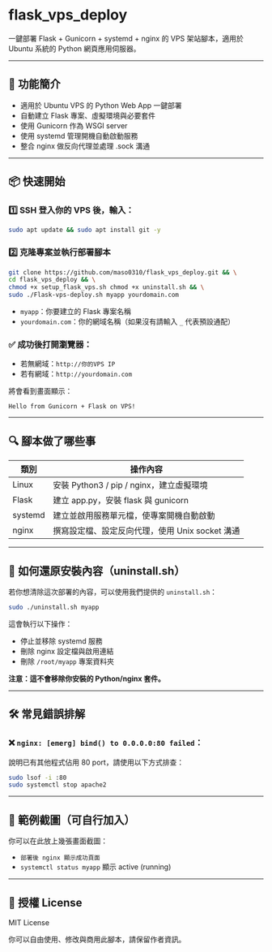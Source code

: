 # flask_vps_deploy

一鍵部署 Flask + Gunicorn + systemd + nginx 的 VPS 架站腳本，適用於 Ubuntu 系統的 Python 網頁應用伺服器。

---

## 🚀 功能簡介
- 適用於 Ubuntu VPS 的 Python Web App 一鍵部署
- 自動建立 Flask 專案、虛擬環境與必要套件
- 使用 Gunicorn 作為 WSGI server
- 使用 systemd 管理開機自動啟動服務
- 整合 nginx 做反向代理並處理 .sock 溝通

---

## 📦 快速開始

### 1️⃣ SSH 登入你的 VPS 後，輸入：
```bash
sudo apt update && sudo apt install git -y
```

### 2️⃣ 克隆專案並執行部署腳本
```bash
git clone https://github.com/maso0310/flask_vps_deploy.git && \
cd flask_vps_deploy && \
chmod +x setup_flask_vps.sh chmod +x uninstall.sh && \
sudo ./Flask-vps-deploy.sh myapp yourdomain.com
```

- `myapp`：你要建立的 Flask 專案名稱
- `yourdomain.com`：你的網域名稱（如果沒有請輸入 `_` 代表預設通配）

### ✅ 成功後打開瀏覽器：
- 若無網域：`http://你的VPS IP`
- 若有網域：`http://yourdomain.com`

將會看到畫面顯示：
```
Hello from Gunicorn + Flask on VPS!
```

---

## 🔍 腳本做了哪些事

| 類別   | 操作內容 |
|--------|-----------|
| Linux  | 安裝 Python3 / pip / nginx，建立虛擬環境 |
| Flask  | 建立 app.py，安裝 flask 與 gunicorn |
| systemd | 建立並啟用服務單元檔，使專案開機自動啟動 |
| nginx  | 撰寫設定檔、設定反向代理，使用 Unix socket 溝通 |

---

## 🧹 如何還原安裝內容（uninstall.sh）

若你想清除這次部署的內容，可以使用我們提供的 `uninstall.sh`：

```bash
sudo ./uninstall.sh myapp
```

這會執行以下操作：
- 停止並移除 systemd 服務
- 刪除 nginx 設定檔與啟用連結
- 刪除 `/root/myapp` 專案資料夾

**注意：這不會移除你安裝的 Python/nginx 套件。**

---

## 🛠 常見錯誤排解

### ❌ `nginx: [emerg] bind() to 0.0.0.0:80 failed`：
說明已有其他程式佔用 80 port，請使用以下方式排查：
```bash
sudo lsof -i :80
sudo systemctl stop apache2
```

---

## 📝 範例截圖（可自行加入）
你可以在此放上幾張畫面截圖：
- `部署後 nginx 顯示成功頁面`
- `systemctl status myapp` 顯示 active (running)

---

## 📜 授權 License
MIT License

你可以自由使用、修改與商用此腳本，請保留作者資訊。
